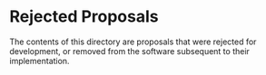# Rejected Proposals

The contents of this directory are proposals that were rejected for development, or removed from the software subsequent to their implementation.
